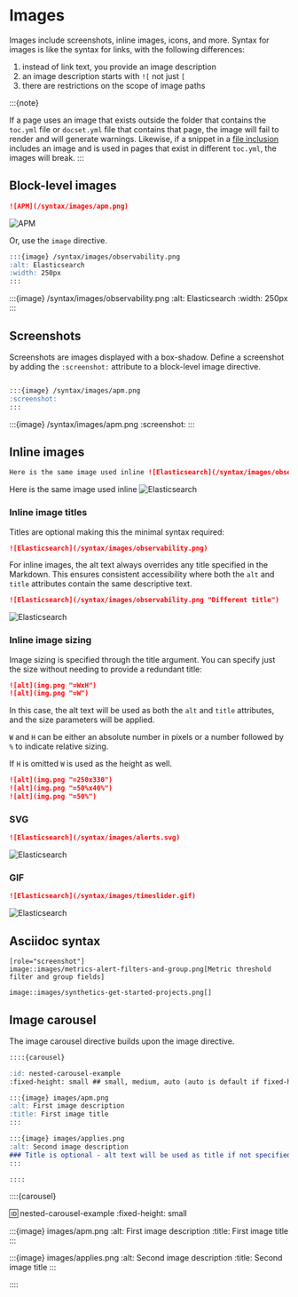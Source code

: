 # Images

Images include screenshots, inline images, icons, and more. Syntax for images is like the syntax for links, with the following differences:

1. instead of link text, you provide an image description
2. an image description starts with `![` not just `[`
3. there are restrictions on the scope of image paths

:::{note}

If a page uses an image that exists outside the folder that contains the `toc.yml` file or `docset.yml` file that contains that page, the image will fail to render and will generate warnings. Likewise, if a snippet in a [file inclusion](/syntax/file_inclusion.md) includes an image and is used in pages that exist in different `toc.yml`, the images will break.
:::

## Block-level images

```markdown
![APM](/syntax/images/apm.png)
```

![APM](/syntax/images/apm.png)


Or, use the `image` directive.

```markdown
:::{image} /syntax/images/observability.png
:alt: Elasticsearch
:width: 250px
:::
```

:::{image} /syntax/images/observability.png
:alt: Elasticsearch
:width: 250px
:::

## Screenshots

Screenshots are images displayed with a box-shadow. Define a screenshot by adding the `:screenshot:` attribute to a block-level image directive.

```markdown

:::{image} /syntax/images/apm.png
:screenshot:
:::
```

:::{image} /syntax/images/apm.png
:screenshot:
:::

## Inline images

```markdown
Here is the same image used inline ![Elasticsearch](/syntax/images/observability.png "elasticsearch =50%x50%")
```

Here is the same image used inline ![Elasticsearch](/syntax/images/observability.png "elasticsearch =50%x50%")


### Inline image titles

Titles are optional making this the minimal syntax required:

```markdown
![Elasticsearch](/syntax/images/observability.png)
```

For inline images, the alt text always overrides any title specified in the Markdown. This ensures consistent accessibility where both the `alt` and `title` attributes contain the same descriptive text.

```markdown
![Elasticsearch](/syntax/images/observability.png "Different title")
```

![Elasticsearch](/syntax/images/observability.png "Different title")


### Inline image sizing

Image sizing is specified through the title argument. You can specify just the size without needing to provide a redundant title:

```markdown
![alt](img.png "=WxH")
![alt](img.png "=W")
```

In this case, the alt text will be used as both the `alt` and `title` attributes, and the size parameters will be applied.

`W` and `H` can be either an absolute number in pixels or a number followed by `%` to indicate relative sizing.

If `H` is omitted `W` is used as the height as well.

```markdown
![alt](img.png "=250x330")
![alt](img.png "=50%x40%")
![alt](img.png "=50%")
```



### SVG 

```markdown
![Elasticsearch](/syntax/images/alerts.svg)
```
![Elasticsearch](/syntax/images/alerts.svg)

### GIF

```markdown
![Elasticsearch](/syntax/images/timeslider.gif)
```
![Elasticsearch](/syntax/images/timeslider.gif)

## Asciidoc syntax

```asciidoc
[role="screenshot"]
image::images/metrics-alert-filters-and-group.png[Metric threshold filter and group fields]
```

```asciidoc
image::images/synthetics-get-started-projects.png[]
```

## Image carousel

The image carousel directive builds upon the image directive.

```markdown
::::{carousel}

:id: nested-carousel-example
:fixed-height: small ## small, medium, auto (auto is default if fixed-height is not specified)

:::{image} images/apm.png
:alt: First image description
:title: First image title
:::

:::{image} images/applies.png
:alt: Second image description
### Title is optional - alt text will be used as title if not specified
:::

::::
```
::::{carousel}

:id: nested-carousel-example
:fixed-height: small

:::{image} images/apm.png
:alt: First image description
:title: First image title
:::

:::{image} images/applies.png
:alt: Second image description
:title: Second image title
:::

::::
